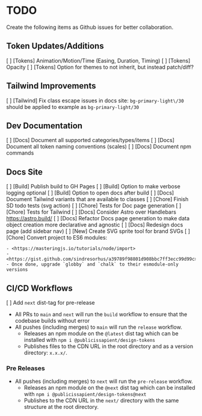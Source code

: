 # TODO

Create the following items as Github issues for better collaboration.

## Token Updates/Additions

[ ] [Tokens] Animation/Motion/Time (Easing, Duration, Timing)
[ ] [Tokens] Opacity
[ ] [Tokens] Option for themes to not inherit, but instead patch/diff?

## Tailwind Improvements

[ ] [Tailwind] Fix class escape issues in docs site: `bg-primary-light\/30` should be applied to example as `bg-primary-light/30`

## Dev Documentation

[ ] [Docs] Document all supported categories/types/items
[ ] [Docs] Document all token naming conventions (scales)
[ ] [Docs] Document npm commands

## Docs Site

[ ] [Build] Publish build to GH Pages
[ ] [Build] Option to make verbose logging optional
[ ] [Build] Option to open docs after build
[ ] [Docs] Document Tailwind variants that are available to classes
[ ] [Chore] Finish SD todo tests (svg action)
[ ] [Chore] Tests for Doc page generation
[ ] [Chore] Tests for Tailwind
[ ] [Docs] Consider Astro over Handlebars <https://astro.build/>
[ ] [Docs] Refactor Docs page generation to make data object creation more declarative and agnostic
[ ] [Docs] Redesign docs page (add sidebar nav)
[ ] [New] Create SVG sprite tool for brand SVGs
[ ] [Chore] Convert project to ES6 modules:

    - <https://masteringjs.io/tutorials/node/import>
    - <https://gist.github.com/sindresorhus/a39789f98801d908bbc7ff3ecc99d99c>
    - Once done, upgrade `globby` and `chalk` to their esmodule-only versions

## CI/CD Workflows

[ ] Add `next` dist-tag for pre-release

- All PRs to `main` and `next` will run the `build` workflow to ensure that the codebase builds without error
- All pushes (including merges) to `main` will run the `release` workflow.
  - Releases an npm module on the `@latest` dist tag which can be installed with `npm i @publicissapient/design-tokens`
  - Publishes files to the CDN URL in the root directory and as a version directory: `x.x.x/`.

### Pre Releases

- All pushes (including merges) to `next` will run the `pre-release` workflow.
  - Releases an npm module on the `@next` dist tag which can be installed with `npm i @publicissapient/design-tokens@next`
  - Publishes to the CDN URL in the `next/` directory with the same structure at the root directory.
